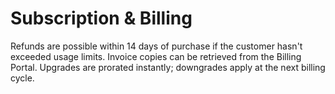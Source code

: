 # Subscription & Billing

Refunds are possible within 14 days of purchase if the customer hasn't exceeded usage limits.
Invoice copies can be retrieved from the Billing Portal.
Upgrades are prorated instantly; downgrades apply at the next billing cycle.
